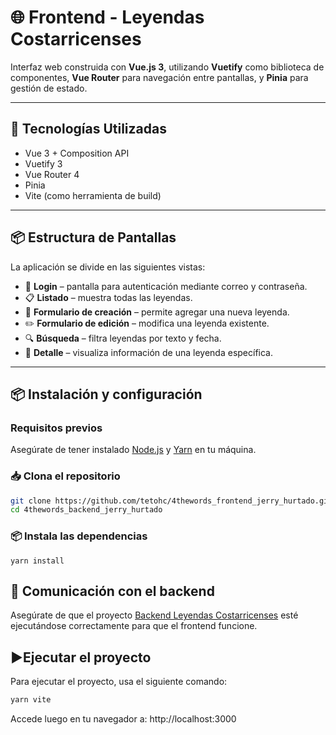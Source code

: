 # 🌐 Frontend - Leyendas Costarricenses

Interfaz web construida con **Vue.js 3**, utilizando **Vuetify** como biblioteca de componentes, **Vue Router** para navegación entre pantallas, y **Pinia** para gestión de estado. 

---

## 🚀 Tecnologías Utilizadas

- Vue 3 + Composition API
- Vuetify 3
- Vue Router 4
- Pinia
- Vite (como herramienta de build)
---

## 📦 Estructura de Pantallas

La aplicación se divide en las siguientes vistas:

- 🔐 **Login** – pantalla para autenticación mediante correo y contraseña.
- 📋 **Listado** – muestra todas las leyendas.
- 📝 **Formulario de creación** – permite agregar una nueva leyenda.
- ✏️ **Formulario de edición** – modifica una leyenda existente.
- 🔍 **Búsqueda** – filtra leyendas por texto y fecha.
- 📖 **Detalle** – visualiza información  de una leyenda específica.
---

## 📦 Instalación y configuración

### Requisitos previos

Asegúrate de tener instalado [Node.js](https://nodejs.org/) y [Yarn](https://classic.yarnpkg.com/en/docs) en tu máquina.

### 📥 Clona el repositorio
```bash
git clone https://github.com/tetohc/4thewords_frontend_jerry_hurtado.git
cd 4thewords_backend_jerry_hurtado
```

### 📦 Instala las dependencias
```
yarn install
```

## 🔗 Comunicación con el backend

Asegúrate de que el proyecto [Backend Leyendas Costarricenses](https://github.com/tetohc/4thewords_backend_jerry_hurtado.git) esté ejecutándose correctamente para que el frontend funcione.

## ▶️Ejecutar el proyecto

Para ejecutar el proyecto, usa el siguiente comando:

```bash
yarn vite
```
Accede luego en tu navegador a: http://localhost:3000